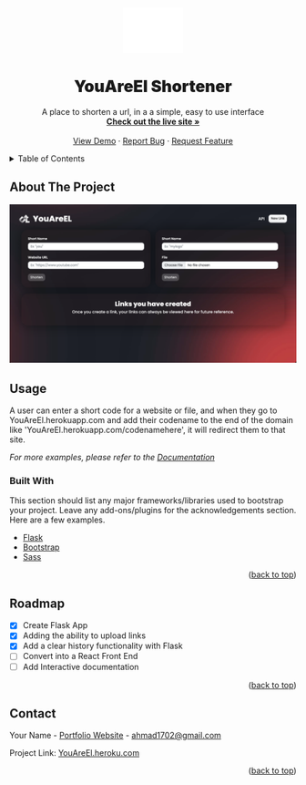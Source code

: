 <div id="top"></div>
<!--
*** Thanks for checking out the Best-README-Template. If you have a suggestion
*** that would make this better, please fork the repo and create a pull request
*** or simply open an issue with the tag "enhancement".
*** Don't forget to give the project a star!
*** Thanks again! Now go create something AMAZING! :D
-->



<!-- PROJECT SHIELDS -->
<!--
*** I'm using markdown "reference style" links for readability.
*** Reference links are enclosed in brackets [ ] instead of parentheses ( ).
*** See the bottom of this document for the declaration of the reference variables
*** for contributors-url, forks-url, etc. This is an optional, concise syntax you may use.
*** https://www.markdownguide.org/basic-syntax/#reference-style-links
-->
<!-- [![Contributors][contributors-shield]][contributors-url]
[![Forks][forks-shield]][forks-url]
[![Stargazers][stars-shield]][stars-url]
[![Issues][issues-shield]][issues-url]
[![MIT License][license-shield]][license-url]
[![LinkedIn][linkedin-shield]][linkedin-url] -->



<!-- PROJECT LOGO -->
<br />
<div align="center">
  <a href="https://github.com/othneildrew/Best-README-Template">
    <img src="urlshort/static/assets/ico/ureallight.png" alt="Logo" height="80">
  </a>

  <h1 style="font-weight: 900" align="center">YouAreEl Shortener</h3>

  <p align="center">
    A place to shorten a url, in a a simple, easy to use interface
    <br />
    <a href="https://youareel.herokuapp.com/"><strong>Check out the live site »</strong></a>
    <br />
    <br />
    <a href="https://github.com/othneildrew/Best-README-Template">View Demo</a>
    ·
    <a href="https://github.com/othneildrew/Best-README-Template/issues">Report Bug</a>
    ·
    <a href="https://github.com/othneildrew/Best-README-Template/issues">Request Feature</a>
  </p>
</div>



<!-- TABLE OF CONTENTS -->
<details>
  <summary>Table of Contents</summary>
  <ol>
    <li>
      <a href="#about-the-project">About The Project</a>
      <ul>
        <li><a href="#built-with">Built With</a></li>
      </ul>
    </li>
    <li>
      <a href="#getting-started">Getting Started</a>
      <ul>
        <li><a href="#prerequisites">Prerequisites</a></li>
        <li><a href="#installation">Installation</a></li>
      </ul>
    </li>
    <li><a href="#usage">Usage</a></li>
    <li><a href="#roadmap">Roadmap</a></li>
    <li><a href="#contributing">Contributing</a></li>
    <li><a href="#license">License</a></li>
    <li><a href="#contact">Contact</a></li>
    <li><a href="#acknowledgments">Acknowledgments</a></li>
  </ol>
</details>

<!-- USAGE EXAMPLES -->


<!-- ABOUT THE PROJECT -->
## About The Project

[![Product Name Screen Shot][product-screenshot]](https://example.com)

## Usage

A user can enter a short code for a website or file, and when they go to YouAreEl.herokuapp.com and add their codename to the end of the domain like 'YouAreEl.herokuapp.com/codenamehere', it will redirect them to that site.

_For more examples, please refer to the [Documentation](https://example.com)_



### Built With

This section should list any major frameworks/libraries used to bootstrap your project. Leave any add-ons/plugins for the acknowledgements section. Here are a few examples.

* [Flask](https://flask.palletsprojects.com/en/2.0.x/)
* [Bootstrap](https://getbootstrap.com)
* [Sass](https://sass-lang.com/)

<p align="right">(<a href="#top">back to top</a>)</p>






<!-- ROADMAP -->
## Roadmap

- [x] Create Flask App
- [x] Adding the ability to upload links
- [x] Add a clear history functionality with Flask
- [ ] Convert into a React Front End
- [ ] Add Interactive documentation

<p align="right">(<a href="#top">back to top</a>)</p>


<!-- CONTACT -->
## Contact

Your Name - [Portfolio Website](https://www.ahmadsandid.com) - ahmad1702@gmail.com

Project Link: [YouAreEl.heroku.com](https://youareel.herokuapp.com/)

<p align="right">(<a href="#top">back to top</a>)</p>



<!-- MARKDOWN LINKS & IMAGES -->
<!-- https://www.markdownguide.org/basic-syntax/#reference-style-links -->
[contributors-shield]: https://img.shields.io/github/contributors/othneildrew/Best-README-Template.svg?style=for-the-badge
[contributors-url]: https://github.com/othneildrew/Best-README-Template/graphs/contributors
[forks-shield]: https://img.shields.io/github/forks/othneildrew/Best-README-Template.svg?style=for-the-badge
[forks-url]: https://github.com/othneildrew/Best-README-Template/network/members
[stars-shield]: https://img.shields.io/github/stars/othneildrew/Best-README-Template.svg?style=for-the-badge
[stars-url]: https://github.com/othneildrew/Best-README-Template/stargazers
[issues-shield]: https://img.shields.io/github/issues/othneildrew/Best-README-Template.svg?style=for-the-badge
[issues-url]: https://github.com/othneildrew/Best-README-Template/issues
[license-shield]: https://img.shields.io/github/license/othneildrew/Best-README-Template.svg?style=for-the-badge
[license-url]: https://github.com/othneildrew/Best-README-Template/blob/master/LICENSE.txt
[linkedin-shield]: https://img.shields.io/badge/-LinkedIn-black.svg?style=for-the-badge&logo=linkedin&colorB=555
[linkedin-url]: https://linkedin.com/in/othneildrew
[product-screenshot]: urlshort/static/assets/ico/screenshot.png